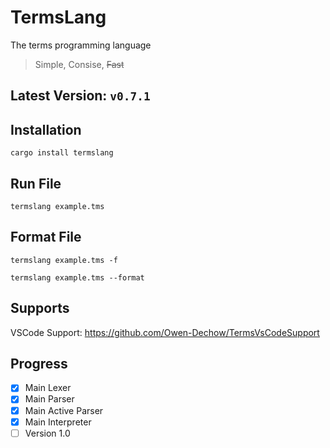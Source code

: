 # TermsLang
The terms programming language

> Simple, Consise, ~~Fast~~

## Latest Version: `v0.7.1`

## Installation
```
cargo install termslang
```

## Run File
```
termslang example.tms
```

## Format File
```
termslang example.tms -f
```

```
termslang example.tms --format
```

## Supports
VSCode Support: https://github.com/Owen-Dechow/TermsVsCodeSupport

## Progress
- [x] Main Lexer
- [x] Main Parser
- [x] Main Active Parser
- [x] Main Interpreter
- [ ] Version 1.0
